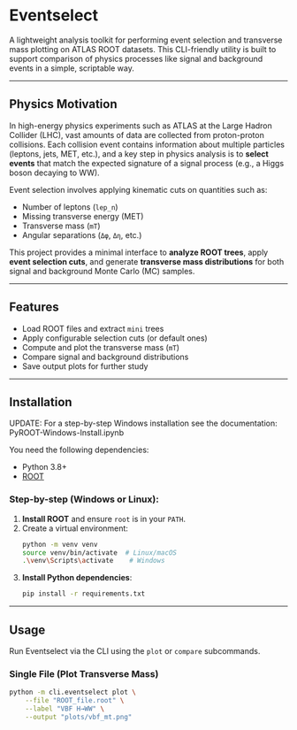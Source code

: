 # Eventselect

A lightweight analysis toolkit for performing event selection and transverse mass plotting on ATLAS ROOT datasets. This CLI-friendly utility is built to support comparison of physics processes like signal and background events in a simple, scriptable way.

---

## Physics Motivation

In high-energy physics experiments such as ATLAS at the Large Hadron Collider (LHC), vast amounts of data are collected from proton-proton collisions. Each collision event contains information about multiple particles (leptons, jets, MET, etc.), and a key step in physics analysis is to **select events** that match the expected signature of a signal process (e.g., a Higgs boson decaying to WW).

Event selection involves applying kinematic cuts on quantities such as:

- Number of leptons (`lep_n`)
- Missing transverse energy (MET)
- Transverse mass (`mT`)
- Angular separations (`Δφ`, `Δη`, etc.)

This project provides a minimal interface to **analyze ROOT trees**, apply **event selection cuts**, and generate **transverse mass distributions** for both signal and background Monte Carlo (MC) samples.

---

## Features

- Load ROOT files and extract `mini` trees
- Apply configurable selection cuts (or default ones)
- Compute and plot the transverse mass (`mT`)
- Compare signal and background distributions
- Save output plots for further study

---

## Installation

UPDATE: For a step-by-step Windows installation see the documentation: PyROOT-Windows-Install.ipynb

You need the following dependencies:

- Python 3.8+
- [ROOT](https://root.cern/)


### Step-by-step (Windows or Linux):

1. **Install ROOT** and ensure `root` is in your `PATH`.
2. Create a virtual environment:
    ```bash
    python -m venv venv
    source venv/bin/activate  # Linux/macOS
    .\venv\Scripts\activate    # Windows
    ```
3. **Install Python dependencies**:
    ```bash
    pip install -r requirements.txt
    ```

---

## Usage

Run Eventselect via the CLI using the `plot` or `compare` subcommands.

### Single File (Plot Transverse Mass)

```bash
python -m cli.eventselect plot \
    --file "ROOT_file.root" \
    --label "VBF H→WW" \
    --output "plots/vbf_mt.png"
